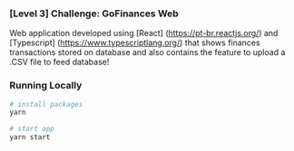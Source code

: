 ### [Level 3] Challenge: GoFinances Web
Web application developed using [React] (https://pt-br.reactjs.org/) and [Typescript] (https://www.typescriptlang.org/) that shows finances transactions stored on database and also contains the feature to upload a .CSV file to feed database!

### Running Locally

```sh
# install packages
yarn

# start app
yarn start
```
